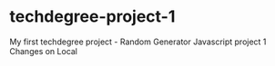 # techdegree-project-1
 My first techdegree project - Random Generator
 Javascript project 1
 Changes on Local
